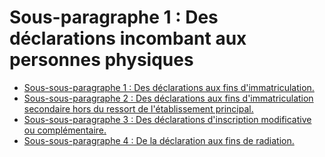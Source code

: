 # Sous-paragraphe 1 : Des déclarations incombant aux personnes physiques

- [Sous-sous-paragraphe 1 : Des déclarations aux fins d'immatriculation.](sous-sous-paragraphe-1)
- [Sous-sous-paragraphe 2 : Des déclarations aux fins d'immatriculation secondaire hors du ressort de l'établissement principal.](sous-sous-paragraphe-2)
- [Sous-sous-paragraphe 3 : Des déclarations d'inscription modificative ou complémentaire.](sous-sous-paragraphe-3)
- [Sous-sous-paragraphe 4 : De la déclaration aux fins de radiation.](sous-sous-paragraphe-4)
